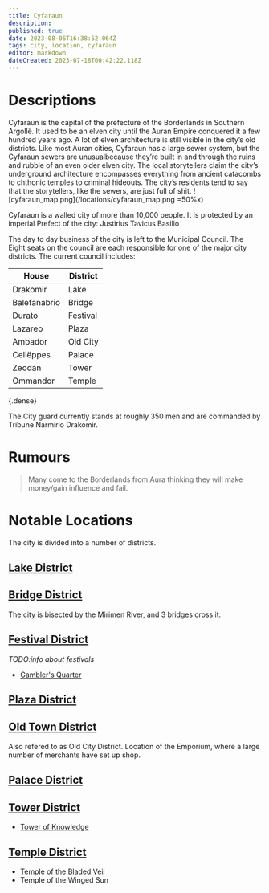 ```yaml
---
title: Cyfaraun
description: 
published: true
date: 2023-08-06T16:38:52.064Z
tags: city, location, cyfaraun
editor: markdown
dateCreated: 2023-07-18T00:42:22.118Z
---
```


# Descriptions
Cyfaraun is the capital of the prefecture of the Borderlands in Southern Argollë. It used to be an elven city until the Auran Empire conquered it a few hundred years ago. A lot of elven architecture is still visible in the city’s old districts. Like most Auran cities, Cyfaraun has a large sewer system, but the Cyfaraun sewers are unusualbecause they’re built in and through the ruins and rubble of an even older elven city. The local storytellers claim the city’s underground architecture encompasses everything from ancient catacombs to chthonic temples to criminal hideouts. The city’s residents tend to say that the storytellers, like the sewers, are just full of shit. 
![cyfaraun_map.png](/locations/cyfaraun_map.png =50%x)


Cyfaraun is a walled city of more than 10,000 people. It is protected by an imperial Prefect of the city: Justirius Tavicus Basilio

The day to day business of the city is left to the Municipal Council. The Eight seats on the council are each responsible for one of the major city districts. The current council includes:

| House | District|
|------|----------|
| Drakomir | Lake |
| Balefanabrio | Bridge |
|Durato  | Festival|
|Lazareo  |  Plaza|
|Ambador  |  Old City |
|Cellëppes  | Palace|
|Zeodan  |  Tower|
|Ommandor  |  Temple|
{.dense}

The City guard currently stands at roughly 350 men and are commanded by Tribune Narmirio Drakomir.
# Rumours
> Many come to the Borderlands from Aura thinking they will make money/gain influence and fail. 

# Notable Locations
The city is divided into a number of districts.

## [Lake District](/locations/cyfaraun/lake_district)

## [Bridge District](/locations/cyfaraun/bridge_district) 
The city is bisected by the Mirimen River, and 3 bridges cross it.

## [Festival District](/locations/cyfaraun/festival_district) 
*TODO:info about festivals*
- [Gambler's Quarter](/locations/cyfaraun/gamblers_quarter)

## [Plaza District](/locatoins/cyfaraun/plaza_district)

## [Old Town District](/locations/cyfaraun/old_town_district)
Also refered to as Old City District.
Location of the Emporium, where a large number of merchants have set up shop.

## [Palace District](/locations/cyfaraun/palace_district)

## [Tower District](/locations/cyfaraun/tower_district)
- [Tower of Knowledge](/locations/cyfaraun/tower_district/tower_of_knowledge)

## [Temple District](/locations/cyfaraun/temple_district)
- [Temple of the Bladed Veil](/locations/cyfaraun/temple_district/temple_of_the_bladed_veil)
- Temple of the Winged Sun


